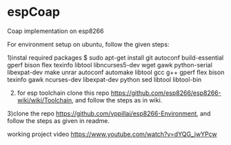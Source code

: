 # espCoap
Coap implementation on esp8266

For environment setup on ubuntu, follow the given steps:

1)instal required packages
$ sudo apt-get install git autoconf build-essential gperf bison flex texinfo libtool libncurses5-dev wget gawk python-serial libexpat-dev make unrar autoconf automake libtool gcc g++ gperf flex bison texinfo gawk ncurses-dev libexpat-dev python sed libtool libtool-bin

2) for esp toolchain clone this repo https://github.com/esp8266/esp8266-wiki/wiki/Toolchain, and follow the steps as in wiki.

3)clone the repo https://github.com/vppillai/esp8266-Environment, and follow the steps as given in readme.

working project video https://www.youtube.com/watch?v=dYQG_jwYPcw
